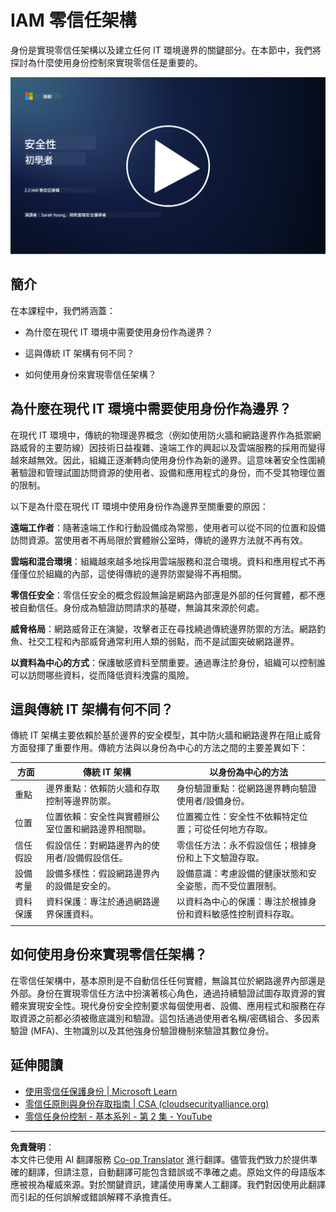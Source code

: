 <!--
CO_OP_TRANSLATOR_METADATA:
{
  "original_hash": "4774a978af123f72ebb872199c4c4d4f",
  "translation_date": "2025-09-03T17:16:05+00:00",
  "source_file": "2.2 IAM zero trust architecture.md",
  "language_code": "tw"
}
-->
# IAM 零信任架構

身份是實現零信任架構以及建立任何 IT 環境邊界的關鍵部分。在本節中，我們將探討為什麼使用身份控制來實現零信任是重要的。

[![觀看影片](../../translated_images/2-2_placeholder.9ba44fe6f92cd8d7bc51d8447bd20954cc74d8f2a5405402a78e6a42edcbf819.tw.png)](https://learn-video.azurefd.net/vod/player?id=69fb20f6-0f81-4660-b6cd-dcd75d34bd98)

## 簡介

在本課程中，我們將涵蓋：

- 為什麼在現代 IT 環境中需要使用身份作為邊界？

- 這與傳統 IT 架構有何不同？

- 如何使用身份來實現零信任架構？

## 為什麼在現代 IT 環境中需要使用身份作為邊界？

在現代 IT 環境中，傳統的物理邊界概念（例如使用防火牆和網路邊界作為抵禦網路威脅的主要防線）因技術日益複雜、遠端工作的興起以及雲端服務的採用而變得越來越無效。因此，組織正逐漸轉向使用身份作為新的邊界。這意味著安全性圍繞著驗證和管理試圖訪問資源的使用者、設備和應用程式的身份，而不受其物理位置的限制。

以下是為什麼在現代 IT 環境中使用身份作為邊界至關重要的原因：

**遠端工作者**：隨著遠端工作和行動設備成為常態，使用者可以從不同的位置和設備訪問資源。當使用者不再局限於實體辦公室時，傳統的邊界方法就不再有效。

**雲端和混合環境**：組織越來越多地採用雲端服務和混合環境。資料和應用程式不再僅僅位於組織的內部，這使得傳統的邊界防禦變得不再相關。

**零信任安全**：零信任安全的概念假設無論是網路內部還是外部的任何實體，都不應被自動信任。身份成為驗證訪問請求的基礎，無論其來源於何處。

**威脅格局**：網路威脅正在演變，攻擊者正在尋找繞過傳統邊界防禦的方法。網路釣魚、社交工程和內部威脅通常利用人類的弱點，而不是試圖突破網路邊界。

**以資料為中心的方式**：保護敏感資料至關重要。通過專注於身份，組織可以控制誰可以訪問哪些資料，從而降低資料洩露的風險。

## 這與傳統 IT 架構有何不同？

傳統 IT 架構主要依賴於基於邊界的安全模型，其中防火牆和網路邊界在阻止威脅方面發揮了重要作用。傳統方法與以身份為中心的方法之間的主要差異如下：

|      方面                   |      傳統 IT 架構                                                                                  |      以身份為中心的方法                                                                             |
|-----------------------------|----------------------------------------------------------------------------------------------------|----------------------------------------------------------------------------------------------------|
|     重點                   |     邊界重點：依賴防火牆和存取控制等邊界防禦。                                                     |     身份驗證重點：從網路邊界轉向驗證使用者/設備身份。                                               |
|     位置                  |     位置依賴：安全性與實體辦公室位置和網路邊界相關聯。                                              |     位置獨立性：安全性不依賴特定位置；可從任何地方存取。                                           |
|     信任假設              |     假設信任：對網路邊界內的使用者/設備假設信任。                                                   |     零信任方法：永不假設信任；根據身份和上下文驗證存取。                                           |
|     設備考量              |     設備多樣性：假設網路邊界內的設備是安全的。                                                      |     設備意識：考慮設備的健康狀態和安全姿態，而不受位置限制。                                        |
|     資料保護              |     資料保護：專注於通過網路邊界保護資料。                                                          |     以資料為中心的保護：專注於根據身份和資料敏感性控制資料存取。                                   |
|                             |                                                                                                    |                                                                                                    |

## 如何使用身份來實現零信任架構？

在零信任架構中，基本原則是不自動信任任何實體，無論其位於網路邊界內部還是外部。身份在實現零信任方法中扮演著核心角色，通過持續驗證試圖存取資源的實體來實現安全性。現代身份安全控制要求每個使用者、設備、應用程式和服務在存取資源之前都必須被徹底識別和驗證。這包括通過使用者名稱/密碼組合、多因素驗證 (MFA)、生物識別以及其他強身份驗證機制來驗證其數位身份。

## 延伸閱讀

- [使用零信任保護身份 | Microsoft Learn](https://learn.microsoft.com/security/zero-trust/deploy/identity?WT.mc_id=academic-96948-sayoung)
- [零信任原則與身份存取指南 | CSA (cloudsecurityalliance.org)](https://cloudsecurityalliance.org/artifacts/zero-trust-principles-and-guidance-for-iam/)
- [零信任身份控制 - 基本系列 - 第 2 集 - YouTube](https://www.youtube.com/watch?v=fQZQznIKcGM&list=PLXtHYVsvn_b_gtX1-NB62wNervQx1Fhp4&index=13)

---

**免責聲明**：  
本文件已使用 AI 翻譯服務 [Co-op Translator](https://github.com/Azure/co-op-translator) 進行翻譯。儘管我們致力於提供準確的翻譯，但請注意，自動翻譯可能包含錯誤或不準確之處。原始文件的母語版本應被視為權威來源。對於關鍵資訊，建議使用專業人工翻譯。我們對因使用此翻譯而引起的任何誤解或錯誤解釋不承擔責任。